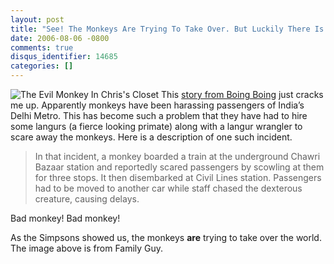 ```yaml
---
layout: post
title: "See! The Monkeys Are Trying To Take Over. But Luckily There Is Help."
date: 2006-08-06 -0800
comments: true
disqus_identifier: 14685
categories: []
---
```

![The Evil Monkey In Chris's
Closet](http://haacked.com/images/evilmonkeyinchriscloset.jpg) This
[story from Boing
Boing](http://www.boingboing.net/2006/08/06/delhi_hires_monkey_t.htm "Delhi Hires Monkey Thugs")
just cracks me up. Apparently monkeys have been harassing passengers of
India’s Delhi Metro. This has become such a problem that they have had
to hire some langurs (a fierce looking primate) along with a langur
wrangler to scare away the monkeys. Here is a description of one such
incident.

> In that incident, a monkey boarded a train at the underground Chawri
> Bazaar station and reportedly scared passengers by scowling at them
> for three stops. It then disembarked at Civil Lines station.
> Passengers had to be moved to another car while staff chased the
> dexterous creature, causing delays.

Bad monkey! Bad monkey!

As the Simpsons showed us, the monkeys **are** trying to take over the
world. The image above is from Family Guy.

